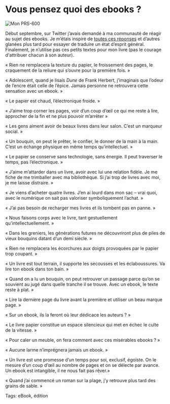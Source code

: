 # Vous pensez quoi des ebooks ?



![Mon PRS-600](http://blog.tcrouzet.comhttps://tcrouzet.com/images_tc/2009/11/sony600.jpg)

Début septembre, sur Twitter j’avais demandé à ma communauté de réagir au sujet des ebooks. Je m’étais inspiré de [toutes ces réponses](http://blog.tcrouzet.com/2009/09/01/tweets-du-mardi-01-septembre-2009/) et d’autres glanées plus tard pour essayer de traduire un état d’esprit général. Finalement, je n’utilise pas ces petits textes pour mon livre (pas le courage d'attribuer chacun à son auteur).<span id="more-12146"></span>

« Rien ne remplacera la texture du papier, le froissement des pages, le craquement de la reliure qui s’ouvre pour la première fois. »

« Adolescent, quand je lisais *Dune* de Frank Herbert, j’imaginais que l’odeur de l’encre était celle de l’épice. Jamais personne ne retrouvera cette sensation avec un ebook. »

« Le papier est chaud, l’électronique froide. »

« J’aime trop corner les pages, voir d’un coup d’œil ce qui me reste à lire, approcher de la fin et ne plus pouvoir m’arrêter »

« Les gens aiment avoir de beaux livres dans leur salon. C’est un marqueur social. »

« Un bouquin, on peut le prêter, le confier, le donner de la main à la main. C’est un échange physique en même temps qu’intellectuel. »

« Le papier se conserve sans technologie, sans énergie. Il peut traverser le temps, pas l’électronique. »

« J’aime m’attarder dans un livre, avoir avec lui une relation fidèle. Je me fiche de me trimballer avec ma bibliothèque. Si j’ai trop de livres avec moi, je me laisse distraire. »

« Je viens d’acheter quatre livres. J’en ai lourd dans mon sac – vrai quoi, avec le numérique on sait pas valoriser symboliquement l’achat. »

« J’ai pas besoin de recharger mes livres et ils tombent pas en panne. »

« Nous faisons corps avec le livre, tant gestuellement qu’intellectuellement. »

« Dans les greniers, les générations futures ne découvriront plus de piles de vieux bouquins datant d’un demi siècle. »

« Rien ne remplacera les écorchures aux doigts provoquées par le papier trop coupant. »

« Un livre est tout terrain, il supporte les secousses et les éclaboussures. Va lire ton ebook dans ton bain. »

« Quand on a lu un bouquin, on peut retrouver un passage parce qu’on se souvient au jugé dans quelle tranche il se trouve. Avec un ebook, le texte reste à plat. »

« Lire la dernière page du livre avant la première et utiliser un beau marque page. »

« Sur un ebook, ils la feront où leur dédicace les auteurs ? »

« Le livre papier constitue un espace silencieux qui met en échec le culte de la vitesse. »

« Pour caler un meuble, on fera comment avec ces misérables ebooks ? »

« Aucune larme n’imprégnera jamais un ebook. »

« Un livre est une promesse d’un temps pour soi, exclusif, égoïste. On le mesure d’un coup d’œil au nombre de pages et on se délecte par avance. Un ebook est intangible, il ne nous fait pas rêver.»

« Quand j’ai commencé un roman sur la plage, j’y retrouve plus tard des grains de sable. »

Tags: eBook, édition